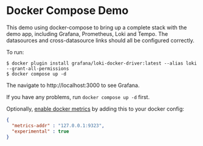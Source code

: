 # Docker Compose Demo

This demo using docker-compose to bring up a complete stack with the demo app, including Grafana, Prometheus, Loki and Tempo.
The datasources and cross-datasource links should all be configured correctly.

To run:

```shell
$ docker plugin install grafana/loki-docker-driver:latest --alias loki --grant-all-permissions
$ docker compose up -d
```

The navigate to http://localhost:3000 to see Grafana.

If you have any problems, run `docker compose up -d` first.

Optionally, [enable docker metrics](https://docs.docker.com/config/daemon/prometheus/) by adding this to your docker config:

```json
{
  "metrics-addr" : "127.0.0.1:9323",
  "experimental" : true
}
```

